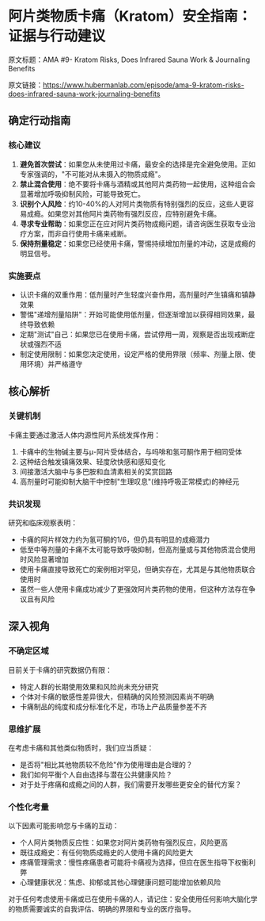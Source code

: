 # 阿片类物质卡痛（Kratom）安全指南：证据与行动建议

原文标题：AMA #9- Kratom Risks, Does Infrared Sauna Work & Journaling Benefits

原文链接：https://www.hubermanlab.com/episode/ama-9-kratom-risks-does-infrared-sauna-work-journaling-benefits

<YouTube videoId="HoH93judXmE" />

## 确定行动指南

### 核心建议
1. **避免首次尝试**：如果您从未使用过卡痛，最安全的选择是完全避免使用。正如专家强调的，"不可能对从未摄入的物质成瘾"。
2. **禁止混合使用**：绝不要将卡痛与酒精或其他阿片类药物一起使用，这种组合会显著增加呼吸抑制风险，可能导致死亡。
3. **识别个人风险**：约10-40%的人对阿片类物质有特别强烈的反应，这些人更容易成瘾。如果您对其他阿片类药物有强烈反应，应特别避免卡痛。
4. **寻求专业帮助**：如果您正在应对阿片类药物成瘾问题，请咨询医生获取专业治疗方案，而非自行使用卡痛来戒断。
5. **保持剂量稳定**：如果您已经使用卡痛，警惕持续增加剂量的冲动，这是成瘾的明显信号。

### 实施要点
- 认识卡痛的双重作用：低剂量时产生轻度兴奋作用，高剂量时产生镇痛和镇静效果
- 警惕"递增剂量陷阱"：开始可能使用低剂量，但逐渐增加以获得相同效果，最终导致依赖
- 定期"测试"自己：如果您已在使用卡痛，尝试停用一周，观察是否出现戒断症状或强烈不适
- 制定使用限制：如果您决定使用，设定严格的使用界限（频率、剂量上限、使用环境）并严格遵守

## 核心解析

### 关键机制
卡痛主要通过激活人体内源性阿片系统发挥作用：
1. 卡痛中的生物碱主要与μ-阿片受体结合，与吗啡和氢可酮作用于相同受体
2. 这种结合触发镇痛效果、轻度欣快感和感知变化
3. 间接激活大脑中与多巴胺和血清素相关的奖赏回路
4. 高剂量时可能抑制大脑干中控制"生理叹息"(维持呼吸正常模式)的神经元

### 共识发现
研究和临床观察表明：
- 卡痛的阿片样效力约为氢可酮的1/6，但仍具有明显的成瘾潜力
- 低至中等剂量的卡痛不太可能导致呼吸抑制，但高剂量或与其他物质混合使用时风险显著增加
- 使用卡痛直接导致死亡的案例相对罕见，但确实存在，尤其是与其他物质联合使用时
- 虽然一些人使用卡痛成功减少了更强效阿片类药物的使用，但这种方法存在争议且有风险

## 深入视角

### 不确定区域
目前关于卡痛的研究数据仍有限：
- 特定人群的长期使用效果和风险尚未充分研究
- 个体对卡痛的敏感性差异很大，但精确的风险预测因素尚不明确
- 卡痛制品的纯度和成分标准化不足，市场上产品质量参差不齐

### 思维扩展
在考虑卡痛和其他类似物质时，我们应当质疑：
- 是否将"相比其他物质较不危险"作为使用理由是合理的？
- 我们如何平衡个人自由选择与潜在公共健康风险？
- 对于处于疼痛和成瘾之间的人群，我们需要开发哪些更安全的替代方案？

### 个性化考量
以下因素可能影响您与卡痛的互动：
- 个人阿片类物质反应性：如果您对阿片类药物有强烈反应，风险更高
- 既往成瘾史：有任何物质成瘾史的人使用卡痛的风险更大
- 疼痛管理需求：慢性疼痛患者可能将卡痛视为选择，但应在医生指导下权衡利弊
- 心理健康状况：焦虑、抑郁或其他心理健康问题可能增加依赖风险

对于任何考虑使用卡痛或已在使用卡痛的人，请记住：安全使用任何影响大脑化学的物质需要诚实的自我评估、明确的界限和专业的医疗指导。
